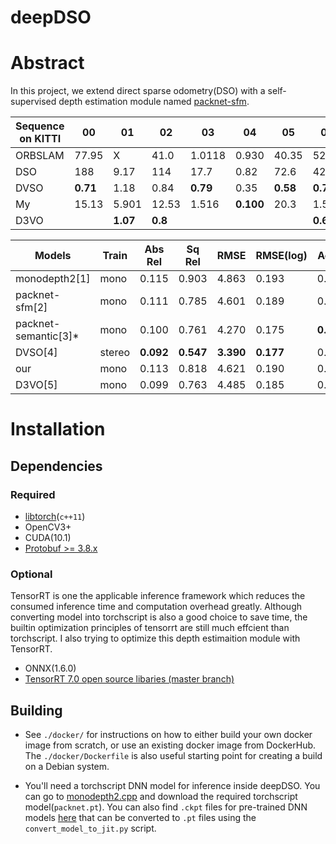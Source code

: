 # deepDSO

# Abstract
In this project, we extend direct sparse odometry(DSO) with a self-supervised depth estimation module named [packnet-sfm](https://github.com/TRI-ML/packnet-sfm). 


|Sequence on KITTI|00|01|02|03|04|05|06|07|08|09|10|
|---|---|---|---|---|---|---|---|---|---|---|---:|
|ORBSLAM|77.95|X|41.0|1.0118|0.930|40.35|52.22|16.54|51.62|58.17|18.47|
|DSO|188|9.17|114|17.7|0.82|72.6|42.2|48.4|177|28.1|24.0|
|DVSO|**0.71**|1.18|0.84|**0.79**|0.35|**0.58**|**0.71**|**0.73**|1.03|0.83|0.84|
|My|15.13|5.901|12.53|1.516|**0.100**|20.3|1.547|8.369|10.53|14.00|4.10|
|D3VO || **1.07**|**0.8**||||**0.67**||**1.0**|**0.78**|**0.62**|


| Models  |Train | Abs Rel | Sq Rel | RMSE  | RMSE(log) | Acc.1 | Acc.2 | Acc.3 |
|---------|---------|---------|--------|-------|-----------|-------|-------|-------|
| monodepth2[1] | mono|0.115 | 0.903 | 4.863 | 0.193 | 0.877 | 0.959 | 0.981 |
| packnet-sfm[2] | mono|0.111 | 0.785 | 4.601 | 0.189 | 0.878 | 0.960 | 0.982 |
| packnet-semantic[3]* |mono| 0.100 | 0.761 | 4.270 | 0.175 | **0.902** | **0.965** | 0.982 |
| DVSO[4] | stereo|**0.092** | **0.547** | **3.390** | **0.177** | 0.898 | 0.962 | 0.982 |
| our | mono|0.113 | 0.818 | 4.621 | 0.190 | 0.875 | 0.958 |0.982 |
|D3VO[5] | mono|0.099 | 0.763 | 4.485 |0.185  | 0.885 | 0.958 |0.979 |
# Installation
## Dependencies
### Required
- [libtorch](https://pytorch.org/get-started/locally/)(`c++11`)
- OpenCV3+
- CUDA(10.1)
- [Protobuf >= 3.8.x](https://github.com/google/protobuf/releases)
### Optional
TensorRT is one the applicable inference framework which reduces the consumed inference time and computation overhead greatly. Although converting model into torchscript is also a good choice to save time, the builtin optimization principles of tensorrt are still much effcient than torchscript. I also trying to optimize this depth estimaition module with TensorRT.
- ONNX(1.6.0)
- [TensorRT 7.0 open source libaries (master branch)](https://github.com/NVIDIA/TensorRT/)

## Building
- See `./docker/` for instructions on how to either build your own docker image from scratch, or use an existing docker image from DockerHub. The `./docker/Dockerfile` is also useful starting point for creating a build on a Debian system.

- You'll need a torchscript DNN model for inference inside deepDSO. You can go to [monodepth2.cpp](https://github.com/TengFeiHan0/monodepth2.cpp) and download the required torchscript model(`packnet.pt`). You can also find `.ckpt` files for pre-trained DNN models [here](https://github.com/TRI-ML/packnet-sfm#models) that can be converted to `.pt` files using the `convert_model_to_jit.py` script.